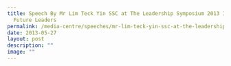 ```yaml
---
title: Speech By Mr Lim Teck Yin SSC at The Leadership Symposium 2013 Inspiring
  Future Leaders
permalink: /media-centre/speeches/mr-lim-teck-yin-ssc-at-the-leadership-symposium-2013-inspiring-future-leaders/
date: 2013-05-27
layout: post
description: ""
image: ""
---
```

